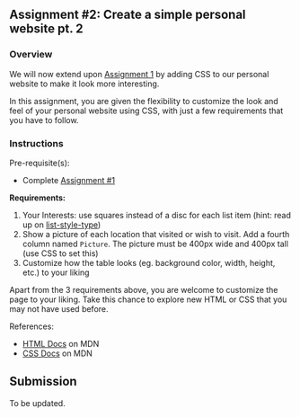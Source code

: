 ## Assignment #2: Create a simple personal website pt. 2

### Overview

We will now extend upon [Assignment 1][a1] by adding CSS to our personal
website to make it look more interesting.

In this assignment, you are given the flexibility to customize the look and feel
of your personal website using CSS, with just a few requirements that you have
to follow.

### Instructions

Pre-requisite(s):
- Complete [Assignment #1][a1]

**Requirements:**
1. Your Interests: use squares instead of a disc for each list item (hint: read up on [list-style-type][list-style-type])
2. Show a picture of each location that visited or wish to visit. Add a fourth
column named `Picture`. The picture must be 400px wide and 400px tall (use CSS to set this)
3. Customize how the table looks (eg. background color, width, height, etc.) to your liking 

Apart from the 3 requirements above, you are welcome to customize the page to your liking. Take this chance to explore new
HTML or CSS that you may not have used before.


References:
- [HTML Docs][html-docs] on MDN
- [CSS Docs][css-docs] on MDN

## Submission

To be updated.

[a1]: ./a1.md
[list-style-type]: https://developer.mozilla.org/en-US/docs/Web/CSS/list-style-type
[html-docs]: https://developer.mozilla.org/en-US/docs/Web/HTML
[css-docs]: https://developer.mozilla.org/en-US/docs/Web/CSS
